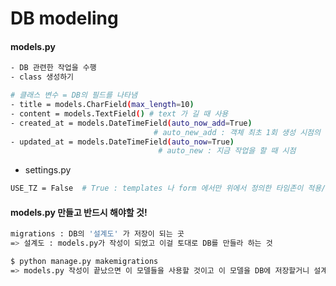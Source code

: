 # DB modeling

#### models.py

``` bash
- DB 관련한 작업을 수행
- class 생성하기

# 클래스 변수 = DB의 필드를 나타냄
- title = models.CharField(max_length=10)
- content = models.TextField() # text 가 길 때 사용
- created_at = models.DateTimeField(auto_now_add=True)  
                                # auto_new_add : 객체 최초 1회 생성 시점의 시간을 담겠다.
- updated_at = models.DateTimeField(auto_now=True)  
                                 # auto_new : 지금 작업을 할 때 시점
```



- settings.py

```bash
USE_TZ = False  # True : templates 나 form 에서만 위에서 정의한 타임존이 적용/ False 는 DB 등 모든 작업에 적용이 됨
```



#### models.py 만들고 반드시 해야할 것!

```bash
migrations : DB의 '설계도' 가 저장이 되는 곳
=> 설계도 : models.py가 작성이 되었고 이걸 토대로 DB를 만들라 하는 것 

$ python manage.py makemigrations 
=> models.py 작성이 끝났으면 이 모델들을 사용할 것이고 이 모델을 DB에 저장할거니 설계도를 그려줘!
```



